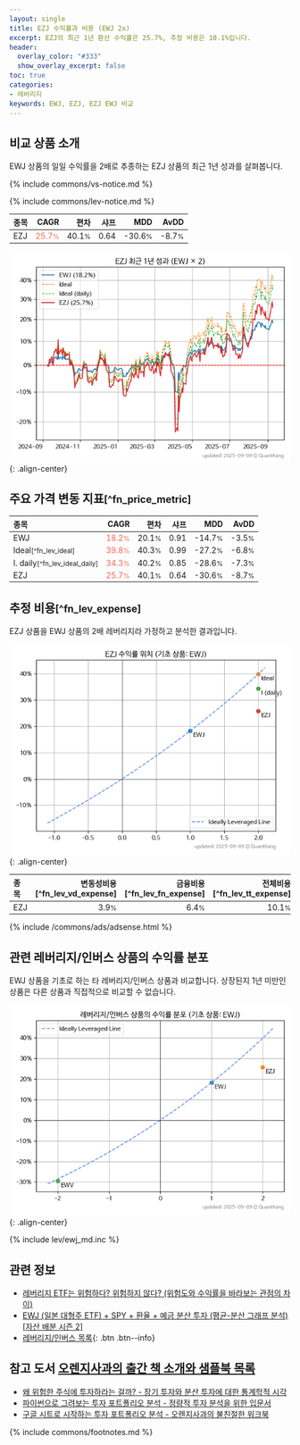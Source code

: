 ```yaml
---
layout: single
title: EZJ 수익률과 비용 (EWJ 2x)
excerpt: EZJ의 최근 1년 환산 수익률은 25.7%, 추정 비용은 10.1%입니다.
header:
  overlay_color: "#333"
  show_overlay_excerpt: false
toc: true
categories:
- 레버리지
keywords: EWJ, EZJ, EZJ EWJ 비교
---
```


## 비교 상품 소개


EWJ 상품의 일일 수익률을 2배로 추종하는 EZJ 상품의 최근 1년 성과를 살펴봅니다.





{% include commons/vs-notice.md %}

{% include commons/lev-notice.md %}

| **종목** | **CAGR** | **편차** | **샤프** | **MDD** | **AvDD** |
| :------------ | ------: | -----------: | -------: | ------: | -------: |
| EZJ | <span style="color: tomato">25.7<small>%</small></span> | 40.1<small>%</small> | 0.64 | -30.6<small>%</small> | -8.7<small>%</small> |

<!-- more -->


![EZJ](/lev/images/ezj.png){: .align-center}


## 주요 가격 변동 지표<small>[^fn_price_metric]</small>


| **종목** | **CAGR** | **편차** | **샤프** | **MDD** | **AvDD** |
| :------------ | ------: | -----------: | -------: | ------: | -------: |
| EWJ | <span style="color: tomato">18.2<small>%</small></span> | 20.1<small>%</small> | 0.91 | -14.7<small>%</small> | -3.5<small>%</small> |
| Ideal<small>[^fn_lev_ideal]</small> | <span style="color: tomato">39.8<small>%</small></span> | 40.3<small>%</small> | 0.99 | -27.2<small>%</small> | -6.8<small>%</small> |
| I. daily<small>[^fn_lev_ideal_daily]</small> | <span style="color: tomato">34.3<small>%</small></span> | 40.2<small>%</small> | 0.85 | -28.6<small>%</small> | -7.3<small>%</small> |
| EZJ | <span style="color: tomato">25.7<small>%</small></span> | 40.1<small>%</small> | 0.64 | -30.6<small>%</small> | -8.7<small>%</small> |


## 추정 비용<small>[^fn_lev_expense]</small><a id="expense"></a>

EZJ 상품을 EWJ 상품의 2배 레버리지라 가정하고 분석한 결과입니다.

![EZJ](/lev/images/ezj_ideal.png){: .align-center}

| **종목** | **변동성비용**[^fn_lev_vd_expense] | **금융비용**[^fn_lev_fn_expense] | **전체비용**[^fn_lev_tt_expense] |
| :------------ | ------: | -----------: | -------: |
| EZJ | 3.9<small>%</small> | 6.4<small>%</small> | 10.1<small>%</small> |

{% include /commons/ads/adsense.html %}



## 관련 레버리지/인버스 상품의 수익률 분포

EWJ 상품을 기초로 하는 타 레버리지/인버스 상품과 비교합니다. 상장된지 1년 미만인 상품은 다른 상품과 직접적으로 비교할 수 없습니다.

![EWJ](/lev/images/ewj_ideal.png){: .align-center}

{% include lev/ewj_md.inc %}


## 관련 정보

- [레버리지 ETF는 위험하다? 위험하지 않다? (위험도와 수익률을 바라보는 관점의 차이)](https://kongdori.tistory.com/182)
- [EWJ (일본 대형주 ETF) + SPY + 환율 + 예금 분산 투자 (평균-분산 그래프 분석) [자산 배분 시즌 2]](https://m.blog.naver.com/onuri2005/223925016622)
- [레버리지/인버스 목록](/lev/){: .btn .btn--info}


## 참고 도서 [오렌지사과의 출간 책 소개와 샘플북 목록](https://kongdori.tistory.com/691)

- [왜 위험한 주식에 투자하라는 걸까? - 장기 투자와 분산 투자에 대한 통계학적 시각](https://kongdori.tistory.com/421)
- [파이썬으로 그려보는 투자 포트폴리오 분석  - 정량적 투자 분석을 위한 입문서](https://kongdori.tistory.com/643)
- [구글 시트로 시작하는 투자 포트폴리오 분석 - 오렌지사과의 불친절한 워크북](https://kongdori.tistory.com/449)

{% include commons/footnotes.md %}